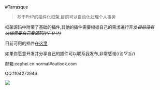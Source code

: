 #Tarrasque
>基于PHP的插件化框架,目前可以自动化处理个人事务

框架源码中附带了基础的插件,其他的插件需要根据自己的需求进行开发<s>*目前没有文档需要自己看源码(\\\*/ ∇ \\\*)*</s>

目前可用的插件在[这里](http://git.oschina.net/CepheiLab/Tarrasque_Trunk-Repo)

如果你愿意开发并分享自己的插件可以联系我发布,非常感谢(/≧▽≦/) 

邮箱:cephei.cn.normal#outlook.com

QQ:1104272946

![](http://7x2wk0.com1.z0.glb.clouddn.com/3QBi.jpg?imageMogr2/thumbnail/!20p)
